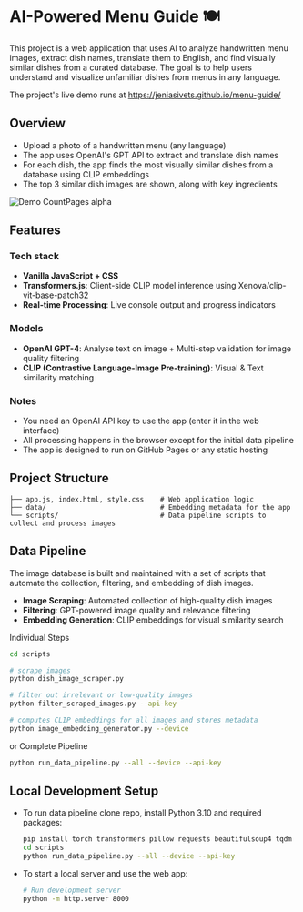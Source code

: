 # AI-Powered Menu Guide 🍽️

This project is a web application that uses AI to analyze handwritten menu images, extract dish names, translate them to English, and find visually similar dishes from a curated database. The goal is to help users understand and visualize unfamiliar dishes from menus in any language.

The project's live demo runs at https://jeniasivets.github.io/menu-guide/

## Overview
- Upload a photo of a handwritten menu (any language)
- The app uses OpenAI's GPT API to extract and translate dish names
- For each dish, the app finds the most visually similar dishes from a database using CLIP embeddings
- The top 3 similar dish images are shown, along with key ingredients

![Demo CountPages alpha](assets/demo.gif)

## Features
### Tech stack
- **Vanilla JavaScript + CSS**
- **Transformers.js**: Client-side CLIP model inference using Xenova/clip-vit-base-patch32
- **Real-time Processing**: Live console output and progress indicators


### Models
- **OpenAI GPT-4**: Analyse text on image + Multi-step validation for image quality filtering
- **CLIP (Contrastive Language-Image Pre-training)**: Visual & Text similarity matching


### Notes
- You need an OpenAI API key to use the app (enter it in the web interface)
- All processing happens in the browser except for the initial data pipeline
- The app is designed to run on GitHub Pages or any static hosting


## Project Structure

```
├── app.js, index.html, style.css    # Web application logic
├── data/                            # Embedding metadata for the app 
└── scripts/                         # Data pipeline scripts to collect and process images
```

## Data Pipeline
The image database is built and maintained with a set of scripts that automate the collection, filtering, and embedding of dish images.


- **Image Scraping**: Automated collection of high-quality dish images
- **Filtering**: GPT-powered image quality and relevance filtering
- **Embedding Generation**: CLIP embeddings for visual similarity search

Individual Steps

```bash
cd scripts

# scrape images
python dish_image_scraper.py

# filter out irrelevant or low-quality images
python filter_scraped_images.py --api-key

# computes CLIP embeddings for all images and stores metadata
python image_embedding_generator.py --device
```
or Complete Pipeline
```bash
python run_data_pipeline.py --all --device --api-key
```

## Local Development Setup


- To run data pipeline clone repo, install Python 3.10 and required packages:
   ```bash
   pip install torch transformers pillow requests beautifulsoup4 tqdm numpy
   cd scripts
   python run_data_pipeline.py --all --device --api-key
   ```
- To start a local server and use the web app:
    ```bash
    # Run development server
    python -m http.server 8000
    ```